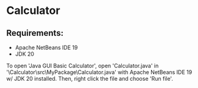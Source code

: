 # Calculator

## Requirements:
- Apache NetBeans IDE 19
- JDK 20

To open 'Java GUI Basic Calculator', open 'Calculator.java' in '\Calculator\src\MyPackage\Calculator.java' with Apache NetBeans IDE 19 w/ JDK 20 installed. Then, right click the file and choose 'Run file'.
